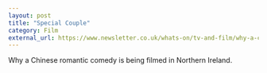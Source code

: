 ```yaml
---
layout: post
title: "Special Couple"
category: Film
external_url: https://www.newsletter.co.uk/whats-on/tv-and-film/why-a-chinese-romantic-comedy-is-being-filmed-in-northern-ireland-1-8404354
---
```

Why a Chinese romantic comedy is being filmed in Northern Ireland.
